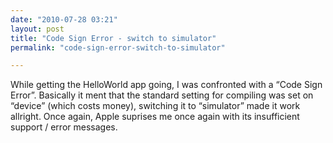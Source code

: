 ```yaml
---
date: "2010-07-28 03:21"
layout: post
title: "Code Sign Error - switch to simulator"
permalink: "code-sign-error-switch-to-simulator"

---
```


While getting the HelloWorld app going, I was confronted with a “Code Sign Error”. Basically it ment that the standard setting for compiling was set on “device” (which costs money), switching it to “simulator” made it work allright. Once again, Apple suprises me once again with its insufficient support / error messages.
